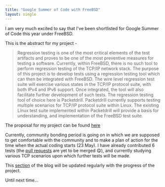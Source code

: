 ```yaml
---
title: "Google Summer of Code with FreeBSD"
layout: single
---
```



I am very much excited to say that I've been shortlisted for Google Summer of Code this year under FreeBSD. 

This is the abstract for my project -

>Regression testing is one of the most critical elements of the test artifacts and proves to be one of the most preventive measures for testing a software. Currently, within FreeBSD, there is no such tool to perform regression testing of the TCP/IP network stack. The purpose of this project is to develop tests using a regression testing tool which can then be integrated with FreeBSD. The wire level regression test suite will exercise various states in the TCP/IP protocol suite, with both IPv4 and IPv6 support. Once integrated, the tool will also facilitate further development of such tests. The regression testing tool of choice here is Packetdrill. Packetdrill currently supports testing multiple scenarios for TCP/IP protocol suite within Linux. The existing Linux test suite implemented within Packetdrill will provide a basis for understanding, and implementation of the FreeBSD test suite. 

The proposal for my project can be found <a href="http://shivrai.github.io/assets/proposal.pdf">here</a>

Currently, community bonding period is going on in which we are supposed to get comfortable with the community and to make a plan of action for the time when the actual coding starts (23 May). I have already contributed 6 tests (the <a href="https://github.com/hirenp/packetdrill/pulls" target="_blank">pull requests</a> are yet to be merged &#x1F60B;), and currently studying various TCP scenarios upon which further tests will be made.

This <a href="http://shivrai.github.io/gsoc/" target="_blank">section</a> of the blog will be updated regularly with the progress of the project.

Until next time...
